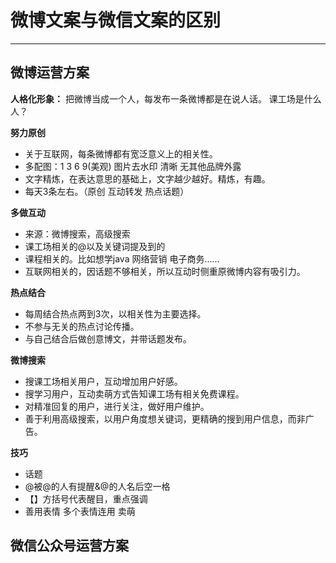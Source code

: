 # 微博文案与微信文案的区别
---

## 微博运营方案

**人格化形象：** 把微博当成一个人，每发布一条微博都是在说人话。 课工场是什么人？

**努力原创**
- 关于互联网，每条微博都有宽泛意义上的相关性。
- 多配图：1 3 6 9(美观) 图片去水印 清晰 无其他品牌外露
- 文字精炼，在表达意思的基础上，文字越少越好。精炼，有趣。
- 每天3条左右。（原创 互动转发 热点话题）

**多做互动**
- 来源：微博搜索，高级搜索
- 课工场相关的@以及关键词提及到的
- 课程相关的。比如想学java 网络营销 电子商务……
- 互联网相关的，因话题不够相关，所以互动时侧重原微博内容有吸引力。

**热点结合**
- 每周结合热点两到3次，以相关性为主要选择。
- 不参与无关的热点讨论传播。
- 与自己结合后做创意博文，并带话题发布。

**微博搜索**
- 搜课工场相关用户，互动增加用户好感。
- 搜学习用户，互动卖萌方式告知课工场有相关免费课程。
- 对精准回复的用户，进行关注，做好用户维护。
- 善于利用高级搜索，以用户角度想关键词，更精确的搜到用户信息，而非广告。

**技巧**
- 话题
- @被@的人有提醒&@的人名后空一格
- 【】方括号代表醒目，重点强调
- 善用表情 多个表情连用 卖萌

## 微信公众号运营方案

